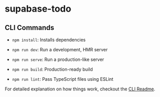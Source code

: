 # supabase-todo

## CLI Commands
*   `npm install`: Installs dependencies

*   `npm run dev`: Run a development, HMR server

*   `npm run serve`: Run a production-like server

*   `npm run build`: Production-ready build

*   `npm run lint`: Pass TypeScript files using ESLint


For detailed explanation on how things work, checkout the [CLI Readme](https://github.com/developit/preact-cli/blob/master/README.md).
